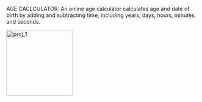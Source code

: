 AGE CACLCULATOR:
An online age calculator calculates age and date of birth by adding and subtracting time, including years, days, hours, minutes, and seconds.







<img width="173" alt="proj_1" src="https://github.com/user-attachments/assets/aca26880-6ff9-440f-86b7-5fedc8d16243">
